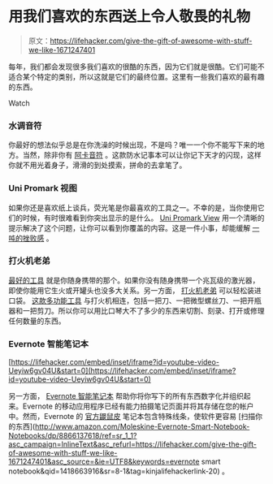 # 用我们喜欢的东西送上令人敬畏的礼物

> 原文：<https://lifehacker.com/give-the-gift-of-awesome-with-stuff-we-like-1671247401>

每年，我们都会发现很多我们喜欢的很酷的东西，因为它们就是很酷。它们可能不适合某个特定的类别，所以这就是它们的最终位置。这里有一些我们喜欢的最有趣的东西。

Watch

### **水调音符**

你最好的想法似乎总是在你洗澡的时候出现，不是吗？唯一一个你不能写下来的地方。当然，除非你有 [阿卡音符](https://www.amazon.com/dp/B003W09LTQ?asc_campaign=InlineText&asc_refurl=https://lifehacker.com/give-the-gift-of-awesome-with-stuff-we-like-1671247401&asc_source=&linkCode=ogi&psc=1&smid=A3O31DLQPJTPR7&tag=kinjalifehackerlink-20&th=1) 。这款防水记事本可以让你记下天才的闪现，这样你就不用光着身子，滑滑的到处摸索，拼命的去拿笔了。

### **Uni Promark 视图**

如果你还是喜欢纸上谈兵，荧光笔是你最喜欢的工具之一。不幸的是，当你使用它们的时候，有时很难看到你突出显示的是什么。 [Uni Promark View](http://www.amazon.com/Uni-Promark-View-Highlighter-Color/dp/B00BPJLLSA?asc_campaign=InlineText&asc_refurl=https://lifehacker.com/give-the-gift-of-awesome-with-stuff-we-like-1671247401&asc_source=&tag=kinjalifehackerlink-20) 用一个清晰的提示解决了这个问题，让你可以看到你覆盖的内容。这是一件小事，却能缓解 [一吨的挫败感](http://lifehacker.com/uni-promark-view-doesnt-obscure-text-as-you-highlight-1535268436) 。

### **打火机老弟**

[最好的工具](http://www.amazon.com/LighterBro-Lighter-Multi-tool-Stainless-Stealth/dp/B00NS5UP8G/ref=sr_1_1?asc_campaign=InlineText&asc_refurl=https://lifehacker.com/give-the-gift-of-awesome-with-stuff-we-like-1671247401&asc_source=&ie=UTF8&keywords=lighterbro&qid=1418663832&sr=8-1&tag=kinjalifehackerlink-20) 就是你随身携带的那个。如果你没有随身携带一个兆瓦级的激光器，即使你能用它生火或开罐头也没多大关系。另一方面， [打火机老弟](http://lighterbro.com/) 可以轻松装进口袋。 [这款多功能工具](http://lifehacker.com/lighterbro-turns-your-bic-lighter-into-a-multitool-1526365584) 与打火机相连，包括一把刀、一把微型螺丝刀、一把开瓶器和一把剪刀。所以你可以用比口琴大不了多少的东西来切割、刻录、打开或修理任何数量的东西。

### **Evernote 智能笔记本**

 [https://lifehacker.com/embed/inset/iframe?id=youtube-video-Ueyiw6gv04U&start=0](https://lifehacker.com/embed/inset/iframe?id=youtube-video-Ueyiw6gv04U&start=0) 

另一方面， [Evernote 智能笔记本](http://shop.moleskine.com/en-us/notebooks-journals/evernote/) 帮助你将你写下的所有东西数字化并组织起来。Evernote 的移动应用程序已经有能力拍摄笔记页面并将其存储在您的帐户中。然而，Evernote 的 [官方鼹鼠皮](http://lifehacker.com/the-evernote-smart-notebook-by-moleskine-digitizes-and-5962196) 笔记本包含特殊线条，使软件更容易 [扫描你的东西](http://www.amazon.com/Moleskine-Evernote-Smart-Notebook-Notebooks/dp/8866137618/ref=sr_1_1?asc_campaign=InlineText&asc_refurl=https://lifehacker.com/give-the-gift-of-awesome-with-stuff-we-like-1671247401&asc_source=&ie=UTF8&keywords=evernote smart notebook&qid=1418663916&sr=8-1&tag=kinjalifehackerlink-20) 。